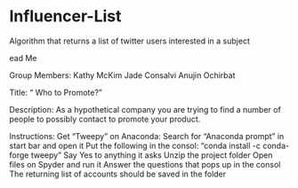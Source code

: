 # Influencer-List
Algorithm that returns a list of twitter users interested in a subject

ead Me

Group Members:
Kathy McKim
Jade Consalvi
Anujin Ochirbat

Title: 
“ Who to Promote?”

Description:
As a hypothetical company you are trying to find a number of people to possibly contact to promote your product. 

Instructions:
Get “Tweepy” on Anaconda:
Search for “Anaconda prompt” in start bar and open it
Put the following in the consol:
“conda install -c conda-forge tweepy”
Say Yes to anything it asks
Unzip the project folder
Open files on Spyder and run it
Answer the questions that pops up in the consol
The returning list of accounts should be saved in the folder 

